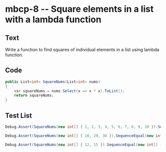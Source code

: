 # mbcp-8 -- Square elements in a list with a lambda function

## Text

Write a function to find squares of individual elements in a list using lambda function.

## Code

```csharp
public List<int> SquareNums(List<int> nums) 
{
    var squareNums = nums.Select(x => x * x).ToList();
    return squareNums;
}
```

## Test List

```csharp
Debug.Assert(SquareNums(new int[] { 1, 2, 3, 4, 5, 6, 7, 8, 9, 10 }).SequenceEqual(new int[] { 1, 4, 9, 16, 25, 36, 49, 64, 81, 100 }));
```

```csharp
Debug.Assert(SquareNums(new int[] { 10, 20, 30 }).SequenceEqual(new int[] { 100, 400, 900 }));
```

```csharp
Debug.Assert(SquareNums(new int[] { 12, 15 }).SequenceEqual(new int[] { 144, 225 }));
```
